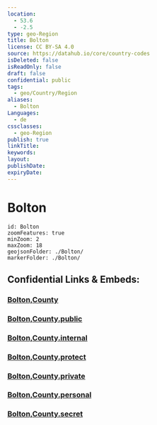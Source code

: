 ```yaml
---
location:
  - 53.6
  - -2.5
type: geo-Region
title: Bolton
license: CC BY-SA 4.0
source: https://datahub.io/core/country-codes
isDeleted: false
isReadOnly: false
draft: false
confidential: public
tags:
  - geo/Country/Region
aliases:
  - Bolton
Languages:
  - de
cssclasses:
  - geo-Region
publish: true
linkTitle:
keywords:
layout:
publishDate:
expiryDate:
---
```


# Bolton

```leaflet
id: Bolton
zoomFeatures: true 
minZoom: 2 
maxZoom: 18
geojsonFolder: ./Bolton/
markerFolder: ./Bolton/
```


## Confidential Links & Embeds: 

### [Bolton,County](/_Standards/Earth/Continent/Europe/Europe~North/UK/England/Regions~England/North_West_England/Manchester,County/Bolton,County.md) 

### [Bolton,County.public](/_public/Earth/Continent/Europe/Europe~North/UK/England/Regions~England/North_West_England/Manchester,County/Bolton,County.public.md) 

### [Bolton,County.internal](/_internal/Earth/Continent/Europe/Europe~North/UK/England/Regions~England/North_West_England/Manchester,County/Bolton,County.internal.md) 

### [Bolton,County.protect](/_protect/Earth/Continent/Europe/Europe~North/UK/England/Regions~England/North_West_England/Manchester,County/Bolton,County.protect.md) 

### [Bolton,County.private](/_private/Earth/Continent/Europe/Europe~North/UK/England/Regions~England/North_West_England/Manchester,County/Bolton,County.private.md) 

### [Bolton,County.personal](/_personal/Earth/Continent/Europe/Europe~North/UK/England/Regions~England/North_West_England/Manchester,County/Bolton,County.personal.md) 

### [Bolton,County.secret](/_secret/Earth/Continent/Europe/Europe~North/UK/England/Regions~England/North_West_England/Manchester,County/Bolton,County.secret.md)

